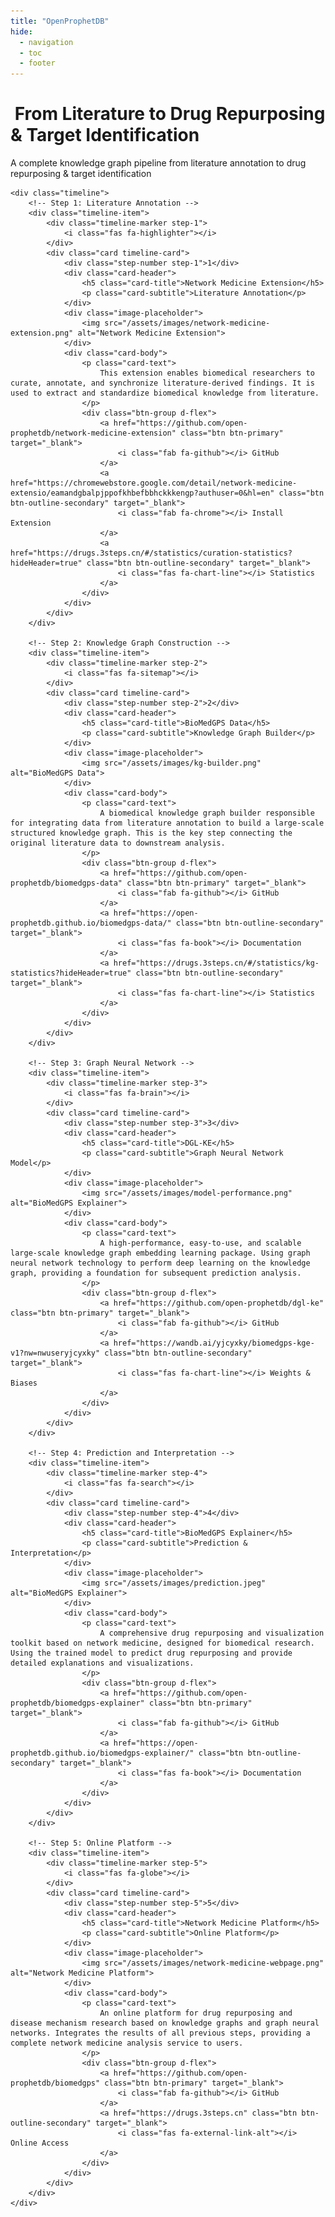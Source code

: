 ```yaml
---
title: "OpenProphetDB"
hide:
  - navigation
  - toc
  - footer
---
```


<div class="timeline-container">
    <div class="timeline-header">
        <h1><i class="fas fa-project-diagram"></i>&nbsp;From Literature to Drug Repurposing & Target Identification</h1>
        <p>A complete knowledge graph pipeline from literature annotation to drug repurposing & target identification</p>
    </div>
    
    <div class="timeline">
        <!-- Step 1: Literature Annotation -->
        <div class="timeline-item">
            <div class="timeline-marker step-1">
                <i class="fas fa-highlighter"></i>
            </div>
            <div class="card timeline-card">
                <div class="step-number step-1">1</div>
                <div class="card-header">
                    <h5 class="card-title">Network Medicine Extension</h5>
                    <p class="card-subtitle">Literature Annotation</p>
                </div>
                <div class="image-placeholder">
                    <img src="/assets/images/network-medicine-extension.png" alt="Network Medicine Extension">
                </div>
                <div class="card-body">
                    <p class="card-text">
                        This extension enables biomedical researchers to curate, annotate, and synchronize literature-derived findings. It is used to extract and standardize biomedical knowledge from literature.
                    </p>
                    <div class="btn-group d-flex">
                        <a href="https://github.com/open-prophetdb/network-medicine-extension" class="btn btn-primary" target="_blank">
                            <i class="fab fa-github"></i> GitHub
                        </a>
                        <a href="https://chromewebstore.google.com/detail/network-medicine-extensio/eamandgbalpjppofkhbefbbhckkkengp?authuser=0&hl=en" class="btn btn-outline-secondary" target="_blank">
                            <i class="fab fa-chrome"></i> Install Extension
                        </a>
                        <a href="https://drugs.3steps.cn/#/statistics/curation-statistics?hideHeader=true" class="btn btn-outline-secondary" target="_blank">
                            <i class="fas fa-chart-line"></i> Statistics
                        </a>
                    </div>
                </div>
            </div>
        </div>
        
        <!-- Step 2: Knowledge Graph Construction -->
        <div class="timeline-item">
            <div class="timeline-marker step-2">
                <i class="fas fa-sitemap"></i>
            </div>
            <div class="card timeline-card">
                <div class="step-number step-2">2</div>
                <div class="card-header">
                    <h5 class="card-title">BioMedGPS Data</h5>
                    <p class="card-subtitle">Knowledge Graph Builder</p>
                </div>
                <div class="image-placeholder">
                    <img src="/assets/images/kg-builder.png" alt="BioMedGPS Data">
                </div>
                <div class="card-body">
                    <p class="card-text">
                        A biomedical knowledge graph builder responsible for integrating data from literature annotation to build a large-scale structured knowledge graph. This is the key step connecting the original literature data to downstream analysis.
                    </p>
                    <div class="btn-group d-flex">
                        <a href="https://github.com/open-prophetdb/biomedgps-data" class="btn btn-primary" target="_blank">
                            <i class="fab fa-github"></i> GitHub
                        </a>
                        <a href="https://open-prophetdb.github.io/biomedgps-data/" class="btn btn-outline-secondary" target="_blank">
                            <i class="fas fa-book"></i> Documentation
                        </a>
                        <a href="https://drugs.3steps.cn/#/statistics/kg-statistics?hideHeader=true" class="btn btn-outline-secondary" target="_blank">
                            <i class="fas fa-chart-line"></i> Statistics
                        </a>
                    </div>
                </div>
            </div>
        </div>
        
        <!-- Step 3: Graph Neural Network -->
        <div class="timeline-item">
            <div class="timeline-marker step-3">
                <i class="fas fa-brain"></i>
            </div>
            <div class="card timeline-card">
                <div class="step-number step-3">3</div>
                <div class="card-header">
                    <h5 class="card-title">DGL-KE</h5>
                    <p class="card-subtitle">Graph Neural Network Model</p>
                </div>
                <div class="image-placeholder">
                    <img src="/assets/images/model-performance.png" alt="BioMedGPS Explainer">
                </div>
                <div class="card-body">
                    <p class="card-text">
                        A high-performance, easy-to-use, and scalable large-scale knowledge graph embedding learning package. Using graph neural network technology to perform deep learning on the knowledge graph, providing a foundation for subsequent prediction analysis.
                    </p>
                    <div class="btn-group d-flex">
                        <a href="https://github.com/open-prophetdb/dgl-ke" class="btn btn-primary" target="_blank">
                            <i class="fab fa-github"></i> GitHub
                        </a>
                        <a href="https://wandb.ai/yjcyxky/biomedgps-kge-v1?nw=nwuseryjcyxky" class="btn btn-outline-secondary" target="_blank">
                            <i class="fas fa-chart-line"></i> Weights & Biases
                        </a>
                    </div>
                </div>
            </div>
        </div>
        
        <!-- Step 4: Prediction and Interpretation -->
        <div class="timeline-item">
            <div class="timeline-marker step-4">
                <i class="fas fa-search"></i>
            </div>
            <div class="card timeline-card">
                <div class="step-number step-4">4</div>
                <div class="card-header">
                    <h5 class="card-title">BioMedGPS Explainer</h5>
                    <p class="card-subtitle">Prediction & Interpretation</p>
                </div>
                <div class="image-placeholder">
                    <img src="/assets/images/prediction.jpeg" alt="BioMedGPS Explainer">
                </div>
                <div class="card-body">
                    <p class="card-text">
                        A comprehensive drug repurposing and visualization toolkit based on network medicine, designed for biomedical research. Using the trained model to predict drug repurposing and provide detailed explanations and visualizations.
                    </p>
                    <div class="btn-group d-flex">
                        <a href="https://github.com/open-prophetdb/biomedgps-explainer" class="btn btn-primary" target="_blank">
                            <i class="fab fa-github"></i> GitHub
                        </a>
                        <a href="https://open-prophetdb.github.io/biomedgps-explainer/" class="btn btn-outline-secondary" target="_blank">
                            <i class="fas fa-book"></i> Documentation
                        </a>
                    </div>
                </div>
            </div>
        </div>
        
        <!-- Step 5: Online Platform -->
        <div class="timeline-item">
            <div class="timeline-marker step-5">
                <i class="fas fa-globe"></i>
            </div>
            <div class="card timeline-card">
                <div class="step-number step-5">5</div>
                <div class="card-header">
                    <h5 class="card-title">Network Medicine Platform</h5>
                    <p class="card-subtitle">Online Platform</p>
                </div>
                <div class="image-placeholder">
                    <img src="/assets/images/network-medicine-webpage.png" alt="Network Medicine Platform">
                </div>
                <div class="card-body">
                    <p class="card-text">
                        An online platform for drug repurposing and disease mechanism research based on knowledge graphs and graph neural networks. Integrates the results of all previous steps, providing a complete network medicine analysis service to users.
                    </p>
                    <div class="btn-group d-flex">
                        <a href="https://github.com/open-prophetdb/biomedgps" class="btn btn-primary" target="_blank">
                            <i class="fab fa-github"></i> GitHub
                        </a>
                        <a href="https://drugs.3steps.cn" class="btn btn-outline-secondary" target="_blank">
                            <i class="fas fa-external-link-alt"></i> Online Access
                        </a>
                    </div>
                </div>
            </div>
        </div>
    </div>
</div>
